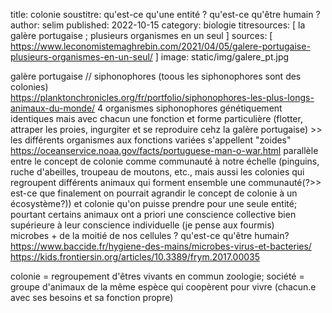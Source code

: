 title: colonie
soustitre: qu'est-ce qu'une entité ? qu'est-ce qu'être humain ? 
author: selim
published: 2022-10-15
category: biologie
titresources: [ la galère portugaise ; plusieurs organismes en un seul ]
sources: [ https://www.leconomistemaghrebin.com/2021/04/05/galere-portugaise-plusieurs-organismes-en-un-seul/ ]
image: static/img/galere_pt.jpg


galère portugaise // siphonophores (toous les siphonophores sont des colonies)  
	https://planktonchronicles.org/fr/portfolio/siphonophores-les-plus-longs-animaux-du-monde/
  4 organismes siphonophores génétiquement identiques mais avec chacun une fonction et forme particulière (flotter, attraper les proies, ingurgiter et se reproduire cehz la galère portugaise)  >> les différents organismes aux fonctions variées s'appellent "zoides"
	https://oceanservice.noaa.gov/facts/portuguese-man-o-war.html
parallèle entre le concept de colonie comme communauté à notre échelle (pinguins, ruche d'abeilles, troupeau de moutons, etc., mais aussi les colonies qui regroupent différents animaux qui forment ensemble une communauté(?>> est-ce que finalement on pourrait agrandir le concept de colonie à un écosystème?)) et colonie qu'on puisse prendre pour une seule entité; pourtant certains animaux ont a priori une conscience collective bien supérieure à leur conscience individuelle (je pense aux fourmis)  
microbes + de la moitié de nos cellules ? qu'est-ce qu'être humain?
	https://www.baccide.fr/hygiene-des-mains/microbes-virus-et-bacteries/
	https://kids.frontiersin.org/articles/10.3389/frym.2017.00035

colonie = regroupement d'êtres vivants en commun
	zoologie; société = groupe d'animaux de la même espèce qui coopèrent pour vivre (chacun.e avec ses besoins et sa fonction propre)
